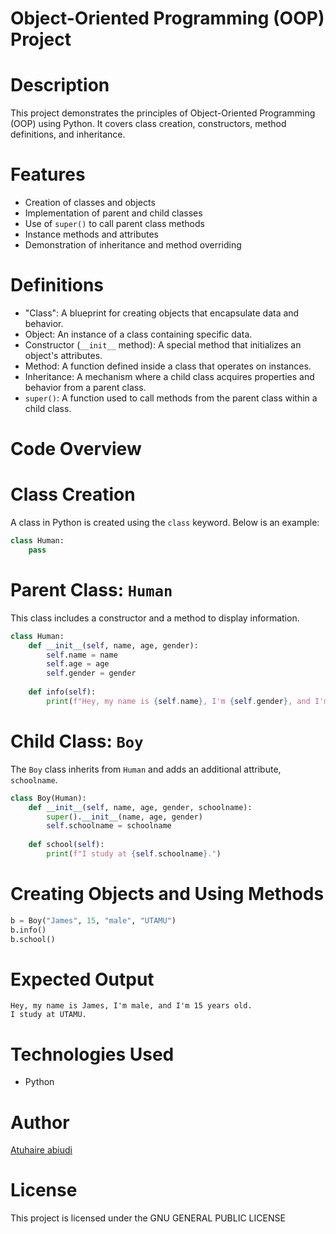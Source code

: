 
# Object-Oriented Programming (OOP) Project

# Description
This project demonstrates the principles of Object-Oriented Programming (OOP) using Python. It covers class creation, constructors, method definitions, and inheritance.

# Features
- Creation of classes and objects
- Implementation of parent and child classes
- Use of `super()` to call parent class methods
- Instance methods and attributes
- Demonstration of inheritance and method overriding

# Definitions
- "Class": A blueprint for creating objects that encapsulate data and behavior.
- Object: An instance of a class containing specific data.
- Constructor (`__init__` method): A special method that initializes an object's attributes.
- Method: A function defined inside a class that operates on instances.
- Inheritance: A mechanism where a child class acquires properties and behavior from a parent class.
- `super()`: A function used to call methods from the parent class within a child class.

# Code Overview
# Class Creation
A class in Python is created using the `class` keyword. Below is an example:
```python
class Human:
    pass
```

# Parent Class: `Human`
This class includes a constructor and a method to display information.
```python
class Human:
    def __init__(self, name, age, gender):
        self.name = name
        self.age = age
        self.gender = gender
    
    def info(self):
        print(f"Hey, my name is {self.name}, I'm {self.gender}, and I'm {self.age} years old.")
```

# Child Class: `Boy`
The `Boy` class inherits from `Human` and adds an additional attribute, `schoolname`.
```python
class Boy(Human):
    def __init__(self, name, age, gender, schoolname):
        super().__init__(name, age, gender)
        self.schoolname = schoolname
    
    def school(self):
        print(f"I study at {self.schoolname}.")
```

# Creating Objects and Using Methods
```python
b = Boy("James", 15, "male", "UTAMU")
b.info()
b.school()
```

# Expected Output
```
Hey, my name is James, I'm male, and I'm 15 years old.
I study at UTAMU.
```

# Technologies Used
- Python

# Author
[Atuhaire abiudi](https://github.com/22atuhaire)

# License
This project is licensed under the  GNU GENERAL PUBLIC LICENSE 

